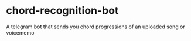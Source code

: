 # chord-recognition-bot
A telegram bot that sends you chord progressions of an uploaded song or voicememo
